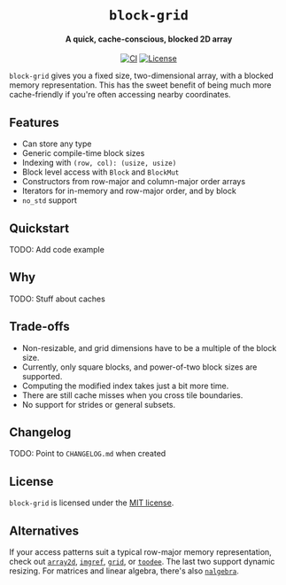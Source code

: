 <div class="title-block" style="text-align: center;" align="center">

# `block-grid`

#### A quick, cache-conscious, blocked 2D array

[![CI][ci_badge]][ci]
[![License][license_badge]][license]

</div>

`block-grid` gives you a fixed size, two-dimensional array, with a blocked memory representation. This has the sweet benefit of being much more cache-friendly if you're often accessing nearby coordinates.

## Features

- Can store any type
- Generic compile-time block sizes
- Indexing with `(row, col): (usize, usize)`
- Block level access with `Block` and `BlockMut`
- Constructors from row-major and column-major order arrays
- Iterators for in-memory and row-major order, and by block
- `no_std` support

## Quickstart

TODO: Add code example

## Why

TODO: Stuff about caches

## Trade-offs

- Non-resizable, and grid dimensions have to be a multiple of the block size.
- Currently, only square blocks, and power-of-two block sizes are supported.
- Computing the modified index takes just a bit more time.
- There are still cache misses when you cross tile boundaries.
- No support for strides or general subsets.

## Changelog

TODO: Point to `CHANGELOG.md` when created

## License

`block-grid` is licensed under the [MIT license](LICENSE).

## Alternatives

If your access patterns suit a typical row-major memory representation, check out [`array2d`][array2d], [`imgref`][imgref], [`grid`][grid], or [`toodee`][toodee]. The last two support dynamic resizing. For matrices and linear algebra, there's also [`nalgebra`][nalgebra].

<!-- Links -->
[array2d]: https://crates.io/crates/array2d "array2d"
[imgref]: https://crates.io/crates/imgref "imgref"
[grid]: https://crates.io/crates/grid "grid"
[toodee]: https://crates.io/crates/toodee "toodee"
[nalgebra]: https://nalgebra.org "nalgebra"

<!-- Badges -->
[ci]: https://github.com/gunvirranu/block-grid/actions "Github Actions"
[ci_badge]: https://github.com/gunvirranu/block-grid/workflows/CI/badge.svg?branch=master "Github Actions"
[license]: #license "License"
[license_badge]: https://img.shields.io/badge/license-MIT-blue.svg "License"
